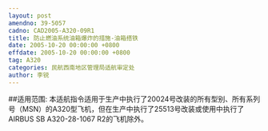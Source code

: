 ```yaml
---
layout: post
amendno: 39-5057
cadno: CAD2005-A320-09R1
title: 防止燃油系统油箱爆炸的措施-油箱搭铁
date: 2005-10-20 00:00:00 +0800
effdate: 2005-10-20 00:00:00 +0800
tag: A320
categories: 民航西南地区管理局适航审定处
author: 李锐
---
```


##适用范围:
本适航指令适用于生产中执行了20024号改装的所有型别、所有系列号（MSN）的A320型飞机，但在生产中执行了25513号改装或使用中执行了AIRBUS SB A320-28-1067 R2的飞机除外。

